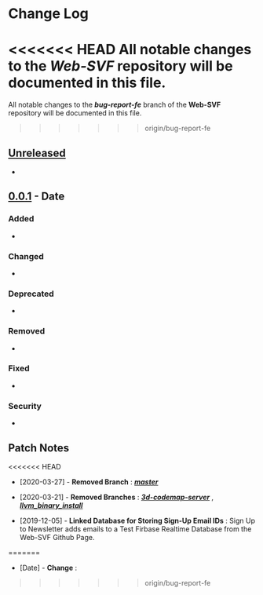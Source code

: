 # Change Log

<<<<<<< HEAD
All notable changes to the ***Web-SVF*** repository will be documented in this file.
=======
All notable changes to the ***bug-report-fe*** branch of the **Web-SVF** repository will be documented in this file.
>>>>>>> origin/bug-report-fe

## [Unreleased]

- 

## [0.0.1] - Date
### Added
- 
### Changed
- 
### Deprecated
- 
### Removed
- 
### Fixed
- 
### Security
- 

## Patch Notes

<<<<<<< HEAD
- [2020-03-27] - **Removed Branch** :
[***master***](https://docs.google.com/uc?export=download&id=1iAoCApwVEGajNFXaUmLMclrSs5AjnrLE)

- [2020-03-21] - **Removed Branches** : 
[***3d-codemap-server***](https://docs.google.com/uc?export=download&id=1SXbdeUj8KWGpz6FBztOOye2-UXBjSC3Q) , [***llvm_binary_install***](https://docs.google.com/uc?export=download&id=14wzusP0aTkkIBtH9S4TQSjiNhH9K8JZ5)

- [2019-12-05] - **Linked Database for Storing Sign-Up Email IDs** :  Sign Up to Newsletter adds emails to a Test Firbase Realtime Database from the Web-SVF Github Page.


[Unreleased]: Link
[0.0.1]: Link

=======
- [Date] - **Change** :


[Unreleased]: Link
[0.0.1]: Link
>>>>>>> origin/bug-report-fe
